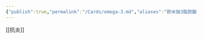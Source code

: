 ```yaml
---
{"publish":true,"permalink":"/Cards/omega-3.md","aliases":"欧米伽3脂肪酸 omega3","title":"omega-3","created":"2023-02-22","modified":"2023-03-14","published":"2025-07-29T23:04:02.914+08:00","cssclasses":""}
---
```



[[抗炎]]
